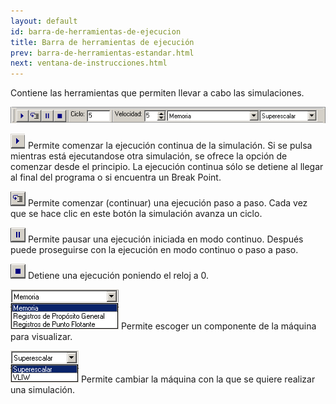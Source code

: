 ```yaml
---
layout: default
id: barra-de-herramientas-de-ejecucion
title: Barra de herramientas de ejecución
prev: barra-de-herramientas-estandar.html
next: ventana-de-instrucciones.html
---
```


Contiene las herramientas que permiten llevar a cabo las simulaciones.

![](imgs/bm9.png)

![](imgs/bm10_result.png) Permite comenzar la ejecución continua de la simulación. Si se pulsa mientras está ejecutandose otra simulación, se ofrece la opción de comenzar desde el principio. La ejecución continua sólo se detiene al llegar al final del programa o si encuentra un Break Point.

![](imgs/bm11_result.png) Permite comenzar (continuar) una ejecución paso a paso. Cada vez que se hace clic en este botón la simulación avanza un ciclo.

![](imgs/bm12_result.png) Permite pausar una ejecución iniciada en modo continuo. Después puede proseguirse con la ejecución en modo continuo o paso a paso.

![](imgs/bm13_result.png) Detiene una ejecución poniendo el reloj a 0.

![](imgs/bm14_result.png) Permite escoger un componente de la máquina para visualizar.

![](imgs/bm15_result.png) Permite cambiar la máquina con la que se quiere realizar una simulación.
